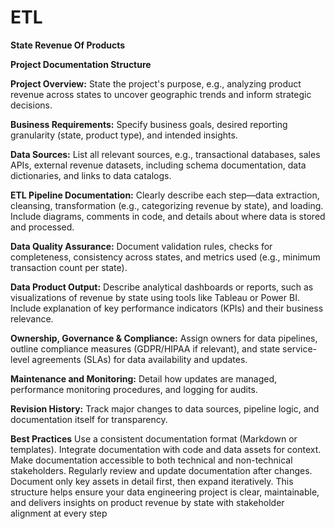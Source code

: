 # ETL
**State Revenue Of Products**

**Project Documentation Structure**

**Project Overview:** State the project's purpose, e.g., analyzing product revenue across states to uncover geographic trends and inform strategic decisions.​

**Business Requirements:** Specify business goals, desired reporting granularity (state, product type), and intended insights.​

**Data Sources:** List all relevant sources, e.g., transactional databases, sales APIs, external revenue datasets, including schema documentation, data dictionaries, and links to data catalogs.​

**ETL Pipeline Documentation:** Clearly describe each step—data extraction, cleansing, transformation (e.g., categorizing revenue by state), and loading. Include diagrams, comments in code, and details about where data is stored and processed.​

**Data Quality Assurance:** Document validation rules, checks for completeness, consistency across states, and metrics used (e.g., minimum transaction count per state).​

**Data Product Output:** Describe analytical dashboards or reports, such as visualizations of revenue by state using tools like Tableau or Power BI. Include explanation of key performance indicators (KPIs) and their business relevance.​

**Ownership, Governance & Compliance:** Assign owners for data pipelines, outline compliance measures (GDPR/HIPAA if relevant), and state service-level agreements (SLAs) for data availability and updates.​

**Maintenance and Monitoring:** Detail how updates are managed, performance monitoring procedures, and logging for audits.​

**Revision History:** Track major changes to data sources, pipeline logic, and documentation itself for transparency.

**Best Practices**
Use a consistent documentation format (Markdown or templates).​
Integrate documentation with code and data assets for context.​
Make documentation accessible to both technical and non-technical stakeholders.​
Regularly review and update documentation after changes.​
Document only key assets in detail first, then expand iteratively.​
This structure helps ensure your data engineering project is clear, maintainable, and delivers insights on product revenue by state with stakeholder alignment at every step

